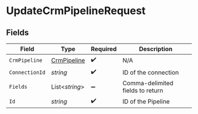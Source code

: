 # UpdateCrmPipelineRequest


## Fields

| Field                                                 | Type                                                  | Required                                              | Description                                           |
| ----------------------------------------------------- | ----------------------------------------------------- | ----------------------------------------------------- | ----------------------------------------------------- |
| `CrmPipeline`                                         | [CrmPipeline](../../Models/Components/CrmPipeline.md) | :heavy_check_mark:                                    | N/A                                                   |
| `ConnectionId`                                        | *string*                                              | :heavy_check_mark:                                    | ID of the connection                                  |
| `Fields`                                              | List<*string*>                                        | :heavy_minus_sign:                                    | Comma-delimited fields to return                      |
| `Id`                                                  | *string*                                              | :heavy_check_mark:                                    | ID of the Pipeline                                    |